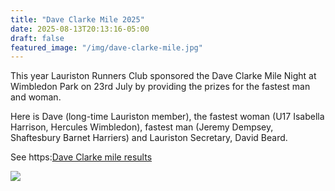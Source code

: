 ```yaml
---
title: "Dave Clarke Mile 2025"
date: 2025-08-13T20:13:16-05:00
draft: false
featured_image: "/img/dave-clarke-mile.jpg"
---
```


This year Lauriston Runners Club sponsored the Dave Clarke Mile Night at Wimbledon Park on 23rd July by providing the prizes for the fastest man and woman. 

Here is Dave (long-time Lauriston member), the fastest woman (U17 Isabella Harrison, Hercules Wimbledon), fastest man (Jeremy Dempsey, Shaftesbury Barnet Harriers) and Lauriston Secretary, David Beard. 

See https:[Dave Clarke mile results]([https://data.opentrack.run/en-gb/x/2025/GBR/dc1mile25/])

![](https://www.lauristonrunners.club/img/dave-clarke-mile-winners.jpg)
